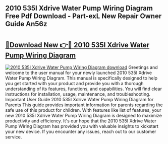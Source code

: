## 2010 535I Xdrive Water Pump Wiring Diagram Free Pdf Download - Part-exL New Repair Owner Guide An56z

# <h2><a href="http://dfs3bs.blite.top/?on=2010+535I+Xdrive+Water+Pump+Wiring+Diagram">🔗Download New 👉🔴 2010 535I Xdrive Water Pump Wiring Diagram</a></h2>

[![2010 535I Xdrive Water Pump Wiring Diagram download](https://i.imgur.com/lujVjoI.png)](http://dfs3bs.blite.top/?on=2010+535I+Xdrive+Water+Pump+Wiring+Diagram)
Greetings and welcome to the user manual for your newly launched 2010 535I Xdrive Water Pump Wiring Diagram. This manual is specifically designed to help you get started with your product and provide you with a thorough understanding of its features, functions, and capabilities. You will find clear instructions for installation, usage, maintenance, and troubleshooting. Important User Guide 2010 535I Xdrive Water Pump Wiring Diagram for Parents This guide provides important information for parents regarding the safe use of this product for children. With features like list of features, your new 2010 535I Xdrive Water Pump Wiring Diagram is designed to maximize productivity and efficiency. It's our hope that the 2010 535I Xdrive Water Pump Wiring Diagram has provided you with valuable insights to kickstart your new device. If you encounter any issues, reach out to our customer service.

